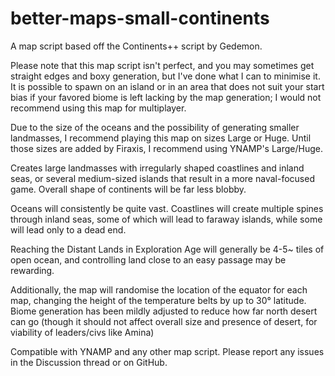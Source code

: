 # better-maps-small-continents
A map script based off the Continents++ script by Gedemon.


Please note that this map script isn't perfect, and you may sometimes get straight edges and boxy generation, but I've done what I can to minimise it.
It is possible to spawn on an island or in an area that does not suit your start bias if your favored biome is left lacking by the map generation; I would not recommend using this map for multiplayer.

Due to the size of the oceans and the possibility of generating smaller landmasses, I recommend playing this map on sizes Large or Huge.
Until those sizes are added by Firaxis, I recommend using YNAMP's Large/Huge.


Creates large landmasses with irregularly shaped coastlines and inland seas, or several medium-sized islands that result in a more naval-focused game.
Overall shape of continents will be far less blobby.

Oceans will consistently be quite vast. Coastlines will create multiple spines through inland seas, some of which will lead to faraway islands, while some will lead only to a dead end.

Reaching the Distant Lands in Exploration Age will generally be 4-5~ tiles of open ocean, and controlling land close to an easy passage may be rewarding.

Additionally, the map will randomise the location of the equator for each map, changing the height of the temperature belts by up to 30° latitude.
Biome generation has been mildly adjusted to reduce how far north desert can go (though it should not affect overall size and presence of desert, for viability of leaders/civs like Amina)

Compatible with YNAMP and any other map script.
Please report any issues in the Discussion thread or on GitHub. 

